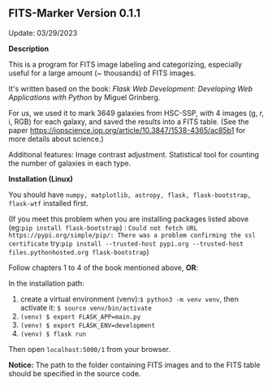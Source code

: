 FITS-Marker Version 0.1.1  
-----------
Update: 03/29/2023

**Description**

This is a program for FITS image labeling and categorizing, especially useful for a large amount (~ thousands) of FITS images.

It's written based on the book: *Flask Web Development: Developing Web Applications with Python* by Miguel Grinberg.

For us, we used it to mark 3649 galaxies from HSC-SSP, with 4 images (g, r, i, RGB) for each galaxy, and saved the results into a FITS table. (See the paper https://iopscience.iop.org/article/10.3847/1538-4365/ac85b1 for more details about science.)

Additional features: Image contrast adjustment. Statistical tool for counting the number of galaxies in each type.

**Installation (Linux)**

You should have ```numpy, matplotlib, astropy, flask, flask-bootstrap, flask-wtf```  installed first.

(If you meet this problem when you are installing packages listed above (eg:`pip install flask-bootstrap`) :
`Could not fetch URL https://pypi.org/simple/pip/: There was a problem confirming the ssl certificate`
try:`pip install --trusted-host pypi.org --trusted-host files.pythonhosted.org flask-bootstrap`)

Follow chapters 1 to 4 of the book mentioned above, **OR**:

In the installation path:
  1) create a virtual environment (venv):```$ python3 -m venv venv```, then activate it: ```$ source venv/bin/activate``` 
  2) ```(venv) $ export FLASK_APP=main.py```
  3) ```(venv) $ export FLASK_ENV=development```
  4) ```(venv) $ flask run```
  
Then open ```localhost:5000/1``` from your browser.

**Notice:** The path to the folder containing FITS images and to the FITS table should be specified in the source code. 
